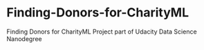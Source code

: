 # Finding-Donors-for-CharityML
Finding Donors for CharityML Project part of Udacity Data Science Nanodegree 
